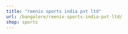 ```yaml
---
title: "reenix sports india pvt ltd"
url: /bangalore/reenix-sports-india-pvt-ltd/
shop: sports
---
```


